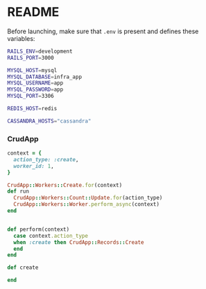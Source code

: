 # README

Before launching, make sure that `.env` is present and defines these variables:
```bash
RAILS_ENV=development
RAILS_PORT=3000

MYSQL_HOST=mysql
MYSQL_DATABASE=infra_app
MYSQL_USERNAME=app
MYSQL_PASSWORD=app
MYSQL_PORT=3306

REDIS_HOST=redis

CASSANDRA_HOSTS="cassandra"
```


### CrudApp
```ruby
context = {
  action_type: :create,
  worker_id: 1,
}

CrudApp::Workers::Create.for(context)
def run
  CrudApp::Workers::Count::Update.for(action_type)
  CrudApp::Workers::Worker.perform_async(context)
end


def perform(context)
  case context.action_type
  when :create then CrudApp::Records::Create
  end
end

def create

end

```
